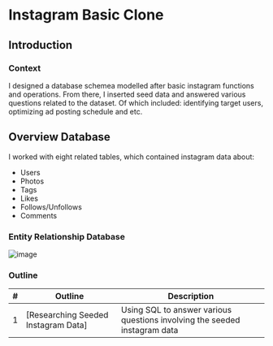 ﻿# Instagram Basic Clone

## Introduction

### Context

I designed a database schemea modelled after basic instagram functions and operations. From there, I inserted seed data and answered various questions related to the dataset. Of which included: identifying target users, optimizing ad posting schedule and etc.

## Overview Database

I worked with eight related tables, which contained instagram data about:
- Users
- Photos
- Tags
- Likes
- Follows/Unfollows
- Comments

### **Entity Relationship Database**
![image](https://github.com/user-attachments/assets/f0db854e-4d91-4294-a7cb-a806a5343b5e)


### Outline


| # | Outline | Description |
|---|---|---|
| 1 | [Researching Seeded Instagram Data] | Using SQL to answer various questions involving the seeded instagram data |
